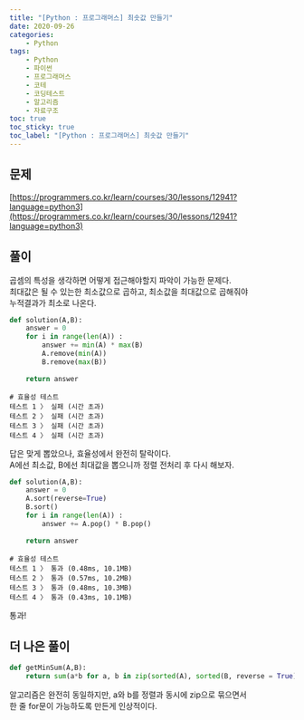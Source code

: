 ```yaml
---
title: "[Python : 프로그래머스] 최솟값 만들기"
date: 2020-09-26
categories:
    - Python
tags:
    - Python
    - 파이썬
    - 프로그래머스
    - 코테  
    - 코딩테스트
    - 알고리즘
    - 자료구조
toc: true
toc_sticky: true
toc_label: "[Python : 프로그래머스] 최솟값 만들기"
---
```

## 문제
[https://programmers.co.kr/learn/courses/30/lessons/12941?language=python3](https://programmers.co.kr/learn/courses/30/lessons/12941?language=python3)
## 풀이
곱셈의 특성을 생각하면 어떻게 접근해야할지 파악이 가능한 문제다.  
최대값은 될 수 있는한 최소값으로 곱하고, 최소값을 최대값으로 곱해줘야  
누적결과가 최소로 나온다.  
```python
def solution(A,B):
    answer = 0
    for i in range(len(A)) :
        answer += min(A) * max(B)
        A.remove(min(A))
        B.remove(max(B))
        
    return answer
```
```
# 효율성 테스트
테스트 1 〉	실패 (시간 초과)
테스트 2 〉	실패 (시간 초과)
테스트 3 〉	실패 (시간 초과)
테스트 4 〉	실패 (시간 초과)
```
답은 맞게 뽑았으나, 효율성에서 완전히 탈락이다.  
A에선 최소값, B에선 최대값을 뽑으니까 정렬 전처리 후 다시 해보자.  
```python
def solution(A,B):
    answer = 0
    A.sort(reverse=True)
    B.sort()
    for i in range(len(A)) :
        answer += A.pop() * B.pop()
        
    return answer
```
```
# 효율성 테스트
테스트 1 〉	통과 (0.48ms, 10.1MB)
테스트 2 〉	통과 (0.57ms, 10.2MB)
테스트 3 〉	통과 (0.48ms, 10.3MB)
테스트 4 〉	통과 (0.43ms, 10.1MB)
```
통과!

## 더 나은 풀이
```python
def getMinSum(A,B):
    return sum(a*b for a, b in zip(sorted(A), sorted(B, reverse = True)))
```
알고리즘은 완전히 동일하지만, a와 b를 정렬과 동시에 zip으로 묶으면서  
한 줄 for문이 가능하도록 만든게 인상적이다.  